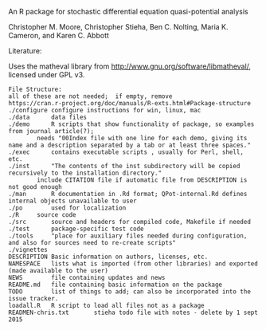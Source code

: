 An R package for stochastic differential equation quasi-potential analysis

Christopher M. Moore, Christopher Stieha, Ben C. Nolting, Maria K. Cameron, and Karen C. Abbott

Literature:


Uses the matheval library from http://www.gnu.org/software/libmatheval/, licensed under GPL v3. 

```
File Structure:
all of these are not needed;  if empty, remove
https://cran.r-project.org/doc/manuals/R-exts.html#Package-structure
./configure	configure instructions for win, linux, mac
./data		data files
./demo		R scripts that show functionality of package, so examples from journal article(?);
		needs "00Index file with one line for each demo, giving its name and a description separated by a tab or at least three spaces."
./exec		contains executable scripts , usually for Perl, shell, etc.
./inst		"The contents of the inst subdirectory will be copied recursively to the installation directory." 
		include CITATION file if automatic file from DESCRIPTION is not good enough
./man		R documentation in .Rd format; QPot-internal.Rd defines internal objects unavailable to user
./po		used for localization
./R		source code
./src		source and headers for compiled code, Makefile if needed
./test		package-specific test code
./tools		"place for auxiliary files needed during configuration, and also for sources need to re-create scripts"
./vignettes
DESCRIPTION	Basic information on authors, licenses, etc.
NAMESPACE	lists what is imported (from other libraries) and exported (made available to the user)
NEWS		file containing updates and news
README.md	file containing basic information on the package
TODO		list of things to add; can also be incorporated into the issue tracker.
loadall.R	R script to load all files not as a package
READMEN-chris.txt		stieha todo file with notes - delete by 1 sept 2015
```



